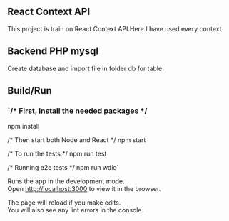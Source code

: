 ## React Context API

This project is train on React Context API.Here I have used every context

## Backend PHP mysql
Create database and import file in folder db for table

## Build/Run

### `/* First, Install the needed packages */
npm install

/* Then start both Node and React */
npm start

/* To run the tests */
npm run test

/* Running e2e tests */
npm run wdio`

Runs the app in the development mode.<br />
Open [http://localhost:3000](http://localhost:3000) to view it in the browser.

The page will reload if you make edits.<br />
You will also see any lint errors in the console.


